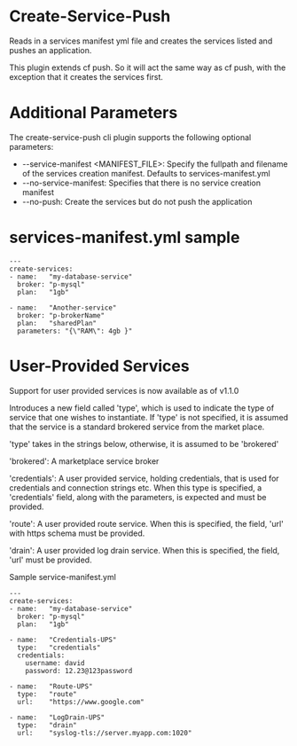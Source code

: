 # Create-Service-Push

Reads in a services manifest yml file and creates the services listed and pushes 
an application.

This plugin extends cf push. So it will act the same way as cf push, with the exception
that it creates the services first.

# Additional Parameters
The create-service-push cli plugin supports the following optional parameters:

 * --service-manifest <MANIFEST_FILE>: Specify the fullpath and filename of the services creation manifest.  Defaults to services-manifest.yml
 * --no-service-manifest:              Specifies that there is no service creation manifest
 * --no-push:                          Create the services but do not push the application

# services-manifest.yml sample
```
---
create-services:
- name:   "my-database-service"
  broker: "p-mysql"
  plan:   "1gb"

- name:   "Another-service"
  broker: "p-brokerName"
  plan:   "sharedPlan"
  parameters: "{\"RAM\": 4gb }"
```

# User-Provided Services
Support for user provided services is now available as of v1.1.0

Introduces a new field called 'type', which is used to indicate the type of service
that one wishes to instantiate.  If 'type' is not specified, it is assumed that the service
is a standard brokered service from the market place.

'type' takes in the strings below, otherwise, it is assumed to be 'brokered'

'brokered':  A marketplace service broker

'credentials': A user provided service, holding credentials, that is used for credentials and connection strings etc.  When this type is specified, a 'credentials' field, along with the parameters, is expected and must be provided.

'route': A user provided route service. When this is specified, the field, 'url' with https schema must be provided.

'drain': A user provided log drain service. When this is specified, the field, 'url' must be provided.


Sample service-manifest.yml
```
---
create-services:
- name:   "my-database-service"
  broker: "p-mysql"
  plan:   "1gb"
  
- name:   "Credentials-UPS"
  type:   "credentials"
  credentials:
    username: david
    password: 12.23@123password
    
- name:   "Route-UPS"
  type:   "route"
  url:    "https://www.google.com"
  
- name:   "LogDrain-UPS"
  type:   "drain"
  url:    "syslog-tls://server.myapp.com:1020"
  ```
